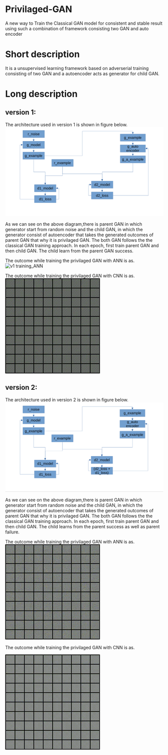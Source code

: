 # Privilaged-GAN
A new way to Train the Classical GAN model for consistent and stable result using such a combination of framework consisting two GAN and auto encoder


# Short description
It is a unsupervised learning framework based on adverserial training consisting of two GAN and a autoencoder acts as generator for child GAN.


# Long description
## version 1:
The architecture used in version 1 is shown in figure below.
![version one architecture ](https://github.com/basantbhandari/Privilaged-GAN/blob/main/Privilaged%20GAN/previlaged_GAN_v1/nested_GAN_with_autoencoder.png)


As we can see on the above diagram,there is parent GAN in which generator start from random noise and the child GAN, in which the generator consist of autoencoder that takes the generated outcomes of parent GAN that why it is privilaged GAN. The both GAN follows the the classical GAN training approach. In each epoch, first train parent GAN and then child GAN. The child learn from the parent GAN success.

The outcome while training the privilaged GAN with ANN is as.
![v1 training_ANN](https://github.com/basantbhandari/Privilaged-GAN/blob/main/Privilaged%20GAN/previlaged_GAN_v1/gans_training_ANN.gif)

The outcome while training the privilaged GAN with CNN is as.
![v1_training_CNN](https://github.com/basantbhandari/Privilaged-GAN/blob/main/Privilaged%20GAN/previlaged_GAN_v1/gans_training_CNN.gif)




## version 2:
The architecture used in version 2 is shown in figure below.
![version two architecture ](https://github.com/basantbhandari/Privilaged-GAN/blob/main/Privilaged%20GAN/previlaged_GAN_v2/nested_GAN_with_autoencoder_improved.png)


As we can see on the above diagram,there is parent GAN in which generator start from random noise and the child GAN, in which the generator consist of autoencoder that takes the generated outcomes of parent GAN that why it is privilaged GAN. The both GAN follows the the classical GAN training approach. In each epoch, first train parent GAN and then child GAN. The child learns from the parent success as well as parent failure.

The outcome while training the privilaged GAN with ANN is as.
![v2 training_ANN](https://github.com/basantbhandari/Privilaged-GAN/blob/main/Privilaged%20GAN/previlaged_GAN_v2/gans_training_ANN.gif)

The outcome while training the privilaged GAN with CNN is as.

![v2_training_CNN](https://github.com/basantbhandari/Privilaged-GAN/blob/main/Privilaged%20GAN/previlaged_GAN_v2/gans_training_CNN.gif)














